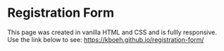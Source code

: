 # Registration Form
This page was created in vanilla HTML and CSS and is fullly responsive. Use the link below to see:
https://kboeh.github.io/registration-form/
